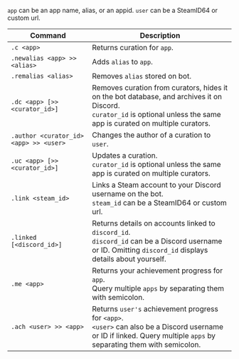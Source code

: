 `app` can be an app name, alias, or an appid.
`user` can be a SteamID64 or custom url.

| Command | Description |
| -------------------------------------------- | - |
| `.c <app>` | Returns curation for `app`. |
| `.newalias <app> >> <alias>` | Adds `alias` to `app`. |
| `.remalias <alias>` | Removes `alias` stored on bot. |
| `.dc <app> [>> <curator_id>]` | Removes curation from curators, hides it on the bot database, and archives it on Discord.<br>`curator_id` is optional unless the same app is curated on multiple curators. |
| `.author <curator_id> <app> >> <user>` | Changes the author of a curation to `user`. |
| `.uc <app> [>> <curator_id>]` | Updates a curation.<br>`curator_id` is optional unless the same app is curated on multiple curators. |
| `.link <steam_id>` | Links a Steam account to your Discord username on the bot.<br>`steam_id` can be a SteamID64 or custom url. |
| `.linked [<discord_id>]` | Returns details on accounts linked to `discord_id`.<br>`discord_id` can be a Discord username or ID. Omitting `discord_id` displays details about yourself. |
| `.me <app>` | Returns your achievement progress for `app`.<br>Query multiple `apps` by separating them with semicolon. |
| `.ach <user> >> <app> ` | Returns `user's` achievement progress for `<app>`.<br>`<user>` can also be a Discord username or ID if linked. Query multiple `apps` by separating them with semicolon. |
